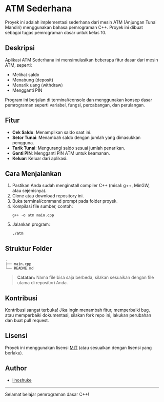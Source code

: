 # ATM Sederhana

Proyek ini adalah implementasi sederhana dari mesin ATM (Anjungan Tunai Mandiri) menggunakan bahasa pemrograman C++. Proyek ini dibuat sebagai tugas pemrograman dasar untuk kelas 10.

## Deskripsi

Aplikasi ATM Sederhana ini mensimulasikan beberapa fitur dasar dari mesin ATM, seperti:
- Melihat saldo
- Menabung (deposit)
- Menarik uang (withdraw)
- Mengganti PIN

Program ini berjalan di terminal/console dan menggunakan konsep dasar pemrograman seperti variabel, fungsi, percabangan, dan perulangan.

## Fitur

- **Cek Saldo**: Menampilkan saldo saat ini.
- **Setor Tunai**: Menambah saldo dengan jumlah yang dimasukkan pengguna.
- **Tarik Tunai**: Mengurangi saldo sesuai jumlah penarikan.
- **Ganti PIN**: Mengganti PIN ATM untuk keamanan.
- **Keluar**: Keluar dari aplikasi.

## Cara Menjalankan

1. Pastikan Anda sudah menginstall compiler C++ (misal: g++, MinGW, atau sejenisnya).
2. Clone atau download repository ini.
3. Buka terminal/command prompt pada folder proyek.
4. Kompilasi file sumber, contoh:
   ```
   g++ -o atm main.cpp
   ```
5. Jalankan program:
   ```
   ./atm
   ```

## Struktur Folder

```
.
├── main.cpp
└── README.md
```

> **Catatan:** Nama file bisa saja berbeda, silakan sesuaikan dengan file utama di repositori Anda.

## Kontribusi

Kontribusi sangat terbuka! Jika ingin menambah fitur, memperbaiki bug, atau memperbaiki dokumentasi, silakan fork repo ini, lakukan perubahan dan buat pull request.

## Lisensi

Proyek ini menggunakan lisensi [MIT](LICENSE) (atau sesuaikan dengan lisensi yang berlaku).

## Author

- [linoshuke](github.com/linoshuke)

---

Selamat belajar pemrograman dasar C++!
